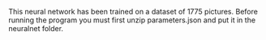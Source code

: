 This neural network has been trained on a dataset of 1775 pictures.
Before running the program you must first unzip parameters.json and put it in the neuralnet folder.